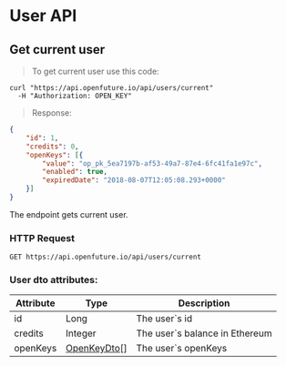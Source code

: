 # User API

## Get current user

> To get current user use this code:

```shell
curl "https://api.openfuture.io/api/users/current"
  -H "Authorization: OPEN_KEY"
```

> Response:

```json
{
    "id": 1,
    "credits": 0,
    "openKeys": [{
        "value": "op_pk_5ea7197b-af53-49a7-87e4-6fc41fa1e97c",
        "enabled": true,
        "expiredDate": "2018-08-07T12:05:08.293+0000"
    }]
}
```

The endpoint gets current user.

### HTTP Request

`GET https://api.openfuture.io/api/users/current`

### User dto attributes:

Attribute | Type | Description
--------- | -------- |-----------
id | Long | The user`s id
credits | Integer | The user`s balance in Ethereum
openKeys | [OpenKeyDto](#openkey-dto-attributes)[] | The user`s openKeys
